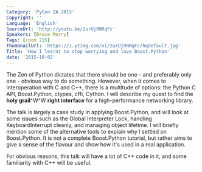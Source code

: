 ```yaml
---
Category: 'PyCon ZA 2015'
Copyright: ''
Language: 'English'
SourceUrl: 'http://youtu.be/2urUj9NRqFc'
Speakers: [Bruce Merry]
Tags: [room 215]
ThumbnailUrl: 'https://i.ytimg.com/vi/2urUj9NRqFc/hqdefault.jpg'
Title: 'How I learnt to stop worrying and love Boost.Python'
date: '2015-10-02'
---
```

The Zen of Python dictates that there should be one - and preferably only one - obvious way to do something. However, when it comes to interoperation with C and C++, there is a multitude of options: the Python C API, Boost.Python, ctypes, cffi, Cython. I will describe my quest to find the **holy grail**^W^W **right interface** for a high-performance networking library.

The talk is largely a case study in applying Boost.Python, and will look at some issues such as the Global Interpreter Lock, handling KeyboardInterrupt cleanly, and managing object lifetime. I will briefly mention some of the alternative tools to explain why I settled on Boost.Python. It is not a complete Boost.Python tutorial, but rather aims to give a sense of the flavour and show how it's used in a real application.

For obvious reasons, this talk will have a lot of C++ code in it, and some familiarity with C++ will be useful.
